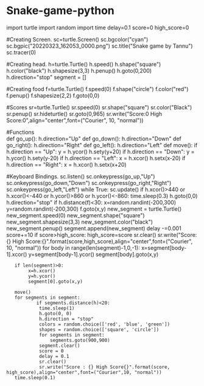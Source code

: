 # Snake-game-python
import turtle
import random
import time
delay=0.1
score=0
high_score=0

#Creating Screen.
sc=turtle.Screen()
sc.bgcolor("cyan")
sc.bgpic("20220323_162053_0000.png")
sc.title("Snake game by Tannu")
sc.tracer(0)

#Creating head.
h=turtle.Turtle()
h.speed()
h.shape("square")
h.color("black")
h.shapesize(3,3)
h.penup()
h.goto(0,200)
h.direction="stop"
segment = []


#Creating food
f=turtle.Turtle()
f.speed(0)
f.shape("circle")
f.color("red")
f.penup()
f.shapesize(2,2)
f.goto(0,0)

#Scores
sr=turtle.Turtle()
sr.speed(0)
sr.shape("square")
sr.color("Black")
sr.penup()
sr.hideturtle()
sr.goto(0,965)
sr.write("Score:0 High Score:0",align="center",font=("Courier", 10, "normal"))

#Functions	
def go_up():
		h.direction="Up"
def go_down():
		h.direction="Down"
def go_right():
		h.direction="Right"
def go_left():
		h.direction="Left"
def move():
    if h.direction == "Up":
        y = h.ycor()
        h.sety(y+20)
    if h.direction == "Down":
        y = h.ycor()
        h.sety(y-20)
    if h.direction == "Left":
        x = h.xcor()
        h.setx(x-20)
    if h.direction == "Right":
        x = h.xcor()
        h.setx(x+20)

#Keyboard Bindings.
sc.listen()
sc.onkeypress(go_up,"Up")
sc.onkeypress(go_down,"Down")
sc.onkeypress(go_right,"Right")
sc.onkeypress(go_left,"Left")
while True:
	   sc.update()
	   if h.xcor()>440 or h.xcor()<-440 or h.ycor()>860 or h.ycor()<-860:
	   	time.sleep(0.3)
	   	h.goto(0,0)
	   	h.direction="stop"
	   if h.distance(f)<30:
	   	x=random.randint(-200,300)
	   	y=random.randint(-200,300)
	   	f.goto(x,y)
	   	new_segment = turtle.Turtle()
	   	new_segment.speed(0)
	   	new_segment.shape("square")
	   	new_segment.shapesize(3,3)
	   	new_segment.color("black")
	   	new_segment.penup()
	   	segment.append(new_segment)
	   	delay -=0.001
	   	score+=10
	   	if score>high_score:
	   		high_score=score
	   		sr.clear()
	   		sr.write("Score:{} High Score:{}".format(score,high_score),align="center",font=("Courier", 10, "normal"))
	   for body in range(len(segment)-1,0,-1):
	   	x=segment[body-1].xcor()
	   	y=segment[body-1].ycor()
	   	segment[body].goto(x,y)
	   	
	   if len(segment)>0:
	    	x=h.xcor()
	    	y=h.ycor()
	    	segment[0].goto(x,y)
	    
	   move()
	   for segments in segment:
	           if segments.distance(h)<20:
	           	time.sleep(1)
	           	h.goto(0, 0)
	           	h.direction = "stop"
	           	colors = random.choice(['red', 'blue', 'green'])
	           	shapes = random.choice(['square', 'circle'])
	           	for segments in segment:
	           		segments.goto(900,900)
	           	segment.clear()
	           	score = 0
	           	delay = 0.1
	           	sr.clear()
	           	sr.write("Score : {} High Score{}".format(score, high_score),align="center",font=("Courier",10, "normal"))
	   time.sleep(0.1)
